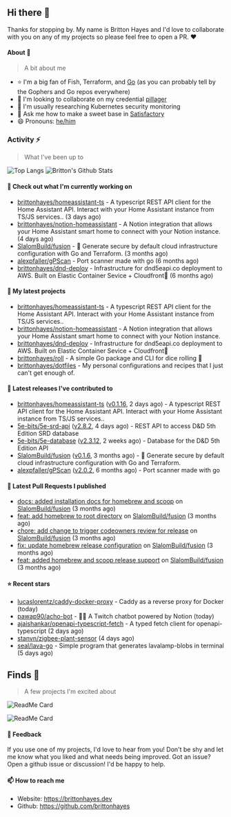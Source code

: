 ## Hi there 👋

Thanks for stopping by. 
My name is Britton Hayes and I'd love to collaborate with you on any of my projects so please feel free to open a PR. :heart:

#### About 📘

> A bit about me

- ⭐ I'm a big fan of Fish, Terraform, and [Go](https://golang.org) (as you can probably tell by the Gophers and Go repos everywhere)
- 🤝 I'm looking to collaborate on my credential [pillager](https://github.com/brittonhayes/pillager)
- 🤔 I'm usually researching Kubernetes security monitoring
- 💬 Ask me how to make a sweet base in [Satisfactory](https://www.satisfactorygame.com/)
- 😄 Pronouns: [he/him](https://pronoun.is/he)

### Activity ⚡

> What I've been up to

![Top Langs](https://github-readme-stats.vercel.app/api/top-langs/?username=brittonhayes&hide=javascript,html,css&title_color=95c4ce&icon_color=95c4ce&text_color=c6c8d1&bg_color=161821)
![Britton's Github Stats](https://github-readme-stats.vercel.app/api?username=brittonhayes&show_icons=true&count_private=true&title_color=95c4ce&icon_color=95c4ce&text_color=c6c8d1&bg_color=161821)

#### 👷 Check out what I'm currently working on

- [brittonhayes/homeassistant-ts](https://github.com/brittonhayes/homeassistant-ts) - A typescript REST API client for the Home Assistant API. Interact with your Home Assistant instance from TS/JS services.. (3 days ago)
- [brittonhayes/notion-homeassistant](https://github.com/brittonhayes/notion-homeassistant) - A Notion integration that allows your Home Assistant smart home to connect with your Notion instance. (4 days ago)
- [SlalomBuild/fusion](https://github.com/SlalomBuild/fusion) - 🧬 Generate secure by default cloud infrastructure configuration with Go and Terraform. (3 months ago)
- [alexpfaller/gPScan](https://github.com/alexpfaller/gPScan) - Port scanner made with go (6 months ago)
- [brittonhayes/dnd-deploy](https://github.com/brittonhayes/dnd-deploy) - Infrastructure for dnd5eapi.co deployment to AWS. Built on Elastic Container Sevice &#43; Cloudfront🎲 (6 months ago)

#### 🌱 My latest projects

- [brittonhayes/homeassistant-ts](https://github.com/brittonhayes/homeassistant-ts) - A typescript REST API client for the Home Assistant API. Interact with your Home Assistant instance from TS/JS services..
- [brittonhayes/notion-homeassistant](https://github.com/brittonhayes/notion-homeassistant) - A Notion integration that allows your Home Assistant smart home to connect with your Notion instance.
- [brittonhayes/dnd-deploy](https://github.com/brittonhayes/dnd-deploy) - Infrastructure for dnd5eapi.co deployment to AWS. Built on Elastic Container Sevice &#43; Cloudfront🎲
- [brittonhayes/roll](https://github.com/brittonhayes/roll) - A simple Go package and CLI for dice rolling 🎲
- [brittonhayes/dotfiles](https://github.com/brittonhayes/dotfiles) - My personal configurations and recipes that I just can&#39;t get enough of.

#### 🔭 Latest releases I've contributed to

- [brittonhayes/homeassistant-ts](https://github.com/brittonhayes/homeassistant-ts) ([v0.1.16](https://github.com/brittonhayes/homeassistant-ts/releases/tag/v0.1.16), 2 days ago) - A typescript REST API client for the Home Assistant API. Interact with your Home Assistant instance from TS/JS services..
- [5e-bits/5e-srd-api](https://github.com/5e-bits/5e-srd-api) ([v2.8.2](https://github.com/5e-bits/5e-srd-api/releases/tag/v2.8.2), 4 days ago) - REST API to access D&amp;D 5th Edition SRD database
- [5e-bits/5e-database](https://github.com/5e-bits/5e-database) ([v2.3.12](https://github.com/5e-bits/5e-database/releases/tag/v2.3.12), 2 weeks ago) - Database for the D&amp;D 5th Edition API
- [SlalomBuild/fusion](https://github.com/SlalomBuild/fusion) ([v0.1.6](https://github.com/SlalomBuild/fusion/releases/tag/v0.1.6), 3 months ago) - 🧬 Generate secure by default cloud infrastructure configuration with Go and Terraform.
- [alexpfaller/gPScan](https://github.com/alexpfaller/gPScan) ([v2.0.2](https://github.com/alexpfaller/gPScan/releases/tag/v2.0.2), 6 months ago) - Port scanner made with go

#### 🔨 Latest Pull Requests I published

- [docs: added installation docs for homebrew and scoop](https://github.com/SlalomBuild/fusion/pull/7) on [SlalomBuild/fusion](https://github.com/SlalomBuild/fusion) (3 months ago)
- [feat: add homebrew to root directory](https://github.com/SlalomBuild/fusion/pull/6) on [SlalomBuild/fusion](https://github.com/SlalomBuild/fusion) (3 months ago)
- [chore: add change to trigger codeowners review for release](https://github.com/SlalomBuild/fusion/pull/5) on [SlalomBuild/fusion](https://github.com/SlalomBuild/fusion) (3 months ago)
- [fix: update homebrew release configuration](https://github.com/SlalomBuild/fusion/pull/4) on [SlalomBuild/fusion](https://github.com/SlalomBuild/fusion) (3 months ago)
- [feat: added homebrew and scoop release support](https://github.com/SlalomBuild/fusion/pull/3) on [SlalomBuild/fusion](https://github.com/SlalomBuild/fusion) (3 months ago)

#### ⭐ Recent stars

- [lucaslorentz/caddy-docker-proxy](https://github.com/lucaslorentz/caddy-docker-proxy) - Caddy as a reverse proxy for Docker (today)
- [pawap90/acho-bot](https://github.com/pawap90/acho-bot) - 🐶💬 A Twitch chatbot powered by Notion  (today)
- [ajaishankar/openapi-typescript-fetch](https://github.com/ajaishankar/openapi-typescript-fetch) - A typed fetch client for openapi-typescript (2 days ago)
- [stanvn/zigbee-plant-sensor](https://github.com/stanvn/zigbee-plant-sensor) (4 days ago)
- [seal/lava-go](https://github.com/seal/lava-go) - Simple program that generates lavalamp-blobs in terminal  (5 days ago)

## Finds 🔬

> A few projects I'm excited about

![ReadMe Card](https://github-readme-stats.vercel.app/api/pin/?username=princjef&repo=gomarkdoc&title_color=95c4ce&icon_color=95c4ce&text_color=c6c8d1&bg_color=161821)

![ReadMe Card](https://github-readme-stats.vercel.app/api/pin/?username=BurntSushi&repo=ripgrep&title_color=95c4ce&icon_color=95c4ce&text_color=c6c8d1&bg_color=161821)


#### 💬 Feedback

If you use one of my projects, I'd love to hear from you! Don't be shy and let me know what you liked
and what needs being improved. Got an issue? Open a github issue or discussion! I'd be happy to help.

#### 📫 How to reach me

- Website: https://brittonhayes.dev
- Github: https://github.com/brittonhayes